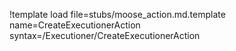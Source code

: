 !template load file=stubs/moose_action.md.template name=CreateExecutionerAction syntax=/Executioner/CreateExecutionerAction